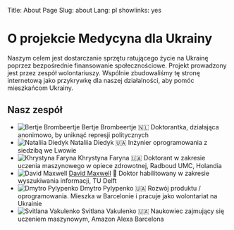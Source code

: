 Title: About Page
Slug: about
Lang: pl
showlinks: yes

# O projekcie Medycyna dla Ukrainy

Naszym celem jest dostarczanie sprzętu ratującego życie na Ukrainę poprzez bezpośrednie finansowanie społecznościowe. Projekt prowadzony jest przez zespół wolontariuszy. Wspólnie zbudowaliśmy tę stronę internetową jako przykrywkę dla naszej działalności, aby pomóc mieszkańcom Ukrainy.

## Nasz zespół

<ul class="about-contributors">
  <li>
    <img src="{{ STATIC_URL }}img/contributors/placeholder.svg" alt="Bertje Brombeertje" />
    <span>
      <span class="name">Bertje Brombeertje 🇳🇱</span>
      <span class="blurb">Doktorantka, działająca anonimowo, by uniknąć represji politycznych</span>
    </span>
  </li>
  <li>
    <img src="{{ STATIC_URL }}img/contributors/nataliia-d.jpg" alt="Nataliia Diedyk" />
    <span>
      <span class="name">Nataliia Diedyk 🇺🇦</span>
      <span class="blurb">Inżynier oprogramowania z siedzibą we Lwowie</span>
    </span>
  </li>
  <li>
    <img src="{{ STATIC_URL }}img/contributors/khrystyna-f.jpg" alt="Khrystyna Faryna" />
    <span>
      <span class="name">Khrystyna Faryna 🇺🇦</span>
      <span class="blurb">Doktorant w zakresie uczenia maszynowego w opiece zdrowotnej, Radboud UMC, Holandia</span>
    </span>
  </li>
  <li>
    <img src="{{ STATIC_URL }}img/contributors/david-m.jpg" alt="David Maxwell" />
    <span>
      <span class="name"><a href="https://www.dmax.org.uk/" target="_blank">David Maxwell</a> 🏴󠁧󠁢󠁳󠁣󠁴󠁿</span>
      <span class="blurb">Doktor habilitowany w zakresie wyszukiwania informacji, TU Delft</span>
    </span>
  </li>
  <li>
    <img src="{{ STATIC_URL }}img/contributors/dmytro-p.jpg" alt="Dmytro Pylypenko" />
    <span>
      <span class="name">Dmytro Pylypenko 🇺🇦</span>
      <span class="blurb">Rozwój produktu / oprogramowania. Mieszka w Barcelonie i pracuje jako wolontariat na Ukrainie</span>
    </span>
  </li>
  <li>
    <img src="{{ STATIC_URL }}img/contributors/svitlana-v.jpg" alt="Svitlana Vakulenko" />
    <span>
      <span class="name">Svitlana Vakulenko 🇺🇦</span>
      <span class="blurb">Naukowiec zajmujący się uczeniem maszynowym, Amazon Alexa Barcelona</span>
    </span>
  </li>
</ul>